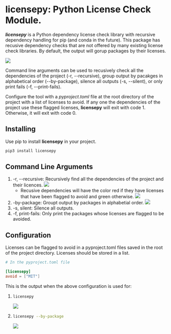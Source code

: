 # licensepy: Python License Check Module.

**_licensepy_** is a Python dependency license check library with recursive dependency handling for pip (and conda in the future). This package has recusive dependency checks that are not offered by many existing license check libraries. By default, the output will gorup packages by their licenses.

![](https://raw.githubusercontent.com/natibek/licensepy/main/imgs/licensepy_output.png)

Command line arguments can be used to recusively check all the dependencies of the project (-r, --recursive), group output by pacakges in alphabetical order (--by-package), silence all outputs (-s, --silent), or only print fails (-f, --print-fails).

Configure the tool with a _pyproject.toml_ file at the root directory of the project with a list of licenses to avoid. If any one the dependencies of the project use these flagged licenses, **licensepy** will exit with code 1. Otherwise, it will exit with code 0.

## Installing

Use pip to install **licensepy** in your project.

```bash
pip3 install licensepy

```

## Command Line Arguments

1. -r, --recursive: Recursively find all the dependencies of the project and their licences.
   ![](https://raw.githubusercontent.com/natibek/licensepy/main/imgs/licensepy_recursive.png)
   - Recusive dependencies will have the color red if they have licenses that have been flagged to avoid and green otherwise.
     ![](https://raw.githubusercontent.com/natibek/licensepy/main/imgs/licensepy_recursive_avoid_mit.png)
1. -by-package: Groupt output by packages in alphabetial order.
   ![](https://raw.githubusercontent.com/natibek/licensepy/main/imgs/licensepy_output_by_package.png)
1. -s, silent: Silence all outputs.
1. -f, print-fails: Only print the packages whose licenses are flagged to be avoided.

## Configuration

Licenses can be flagged to avoid in a pyproject.toml files saved in the root of the project directory. Licenses should be stored in a list.

```toml
# In the pyproject.toml file

[licensepy]
avoid = ["MIT"]
```

This is the output when the above configuration is used for:

1.  ```bash
    licensepy
    ```

    ![](https://raw.githubusercontent.com/natibek/licensepy/main/imgs/licensepy_avoid_mit.png)

1.  ```bash
    licensepy --by-package
    ```

    ![](https://raw.githubusercontent.com/natibek/licensepy/main/imgs/licensepy_by_package_avoid_MIT.png)
